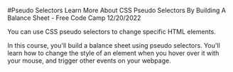 #Pseudo Selectors
Learn More About CSS Pseudo Selectors By Building A Balance Sheet - Free Code Camp
12/20/2022

You can use CSS pseudo selectors to change specific HTML elements.

In this course, you'll build a balance sheet using pseudo selectors. You'll learn how to change the style of an element when you hover over it with your mouse, and trigger other events on your webpage.
